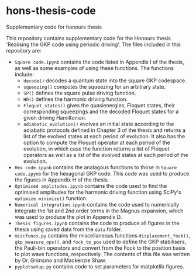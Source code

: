 # hons-thesis-code
Supplementary code for honours thesis

This repository contains supplementary code for the Honours thesis 'Realising the GKP code using periodic driving'. The files included in this repository are:
* `Square code.ipynb` contains the code listed in Appendix I of the thesis, as well as some examples of using these functions. The functions include:
  * `decode()` decodes a quantum state into the square GKP codespace.
  * `squeezing()` computes the squeezing for an arbitrary state.
  * `SP()` defines the square pulse driving function.
  * `HD()` defines the harmonic driving function.
  * `Floquet_states()` gives the quasienergies, Floquet states, their corresponding squeezings and the decoded Floquet states for a given driving Hamiltonian.
  * `adiabatic_evolution()` evolves an initial state according to the adiabatic protocols defined in Chapter 3 of the thesis and returns a list of the evolved states at each period of evolution. It also has the option to compute the Floquet operator at each period of the evolution, in which case the function returns a list of Floquet operators as well as a list of the evolved states at each period of the evolution.
* `Hex code.ipynb` contains the analagous functions to those in `Square code.ipynb` for the hexagonal GKP code. This code was used to produce the figures in Appendix H of the thesis.
* `Optimised amplitudes.ipynb` contains the code used to find the optimised amplitudes for the harmonic driving function using SciPy's `optimize.minimize()` function.
* `Numerical integration.ipynb` contains the code used to numerically integrate the 1st and 2nd order terms in the Magnus expansion, which was used to produce the plot in Appendix D.
* `Thesis figures.ipynb` contains the code to produce all figures in the thesis using saved data from the `data` folder.
* `miscfuncs.py` contains the miscellaneous functions `displacement_fock()`, `gkp_measure_ops()`, and `fock_to_pos` used to define the GKP stabilisers, the Pauli-bin operators and convert from the Fock to the position basis to plot wave functions, respectively. The contents of this file was written by Dr. Grimsmo and Mackenzie Shaw.
* `pyplotsetup.py` contains code to set parameters for matplotlib figures. 
